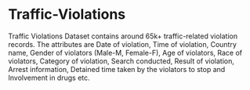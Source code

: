 # Traffic-Violations
Traffic Violations Dataset contains around 65k+ traffic-related violation records. The attributes are Date of violation, Time of violation, Country name, Gender of violators (Male-M, Female-F), Age of violators, Race of violators, Category of violation, Search conducted, Result of violation, Arrest information, Detained time taken by the violators to stop and Involvement in drugs etc.
